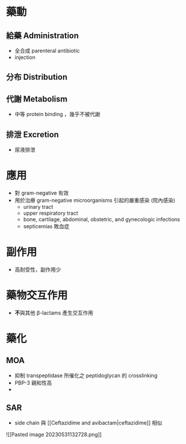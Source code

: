 
# 藥動
## 給藥 Administration
- 全合成 parenteral antibiotic
- injection
## 分布 Distribution
## 代謝 Metabolism
- 中等 protein binding ，幾乎不被代謝
## 排泄 Excretion
- 尿液排泄
# 應用
- 對 gram-negative 有效
- 用於治療 gram-negative microorganisms 引起的嚴重感染 (院內感染)
	- urinary tract
	- upper respiratory tract
	- bone, cartilage, abdominal, obstetric, and gynecologic infections 
	- septicemias 敗血症
# 副作用
- 高耐受性，副作用少
# 藥物交互作用
- **不**與其他 β-lactams 產生交互作用
# 藥化
## MOA
- 抑制 transpeptidase 所催化之 peptidoglycan 的 crosslinking
- PBP-3 親和性高
- 
## SAR
- side chain 與 [[Ceftazidime and avibactam|ceftazidime]] 相似

![[Pasted image 20230531132728.png]]